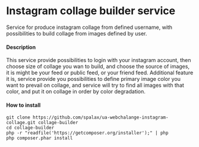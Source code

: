 # Instagram collage builder service
Service for produce instagram collage from defined username, with possibilities to build collage from images defined by user.

#### Description
This service provide possibilities to login with your instagram account, then choose size of collage you wan to build, and choose the source of images, it is might be your feed or public feed, or your friend feed.
Additional feature it is, service provide you possibilities to define primary image color you want to prevail on collage, and service will try to find all images with that color, and put it on collage in order by color degradation.

#### How to install
``` 
git clone https://github.com/spalax/ua-webchalange-instagram-collage.git collage-builder
cd collage-builder
php -r "readfile('https://getcomposer.org/installer');" | php
php composer.phar install
```

